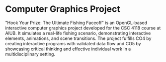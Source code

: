 # Computer Graphics Project

"Hook Your Prize: The Ultimate Fishing Faceoff" is an OpenGL-based interactive computer graphics project developed for the CSC 4118 course at AIUB. It simulates a real-life fishing scenario, demonstrating interactive elements, animations, and scene transitions. The project fulfills CO4 by creating interactive programs with validated data flow and CO5 by showcasing critical thinking and effective individual work in a multidisciplinary setting.
